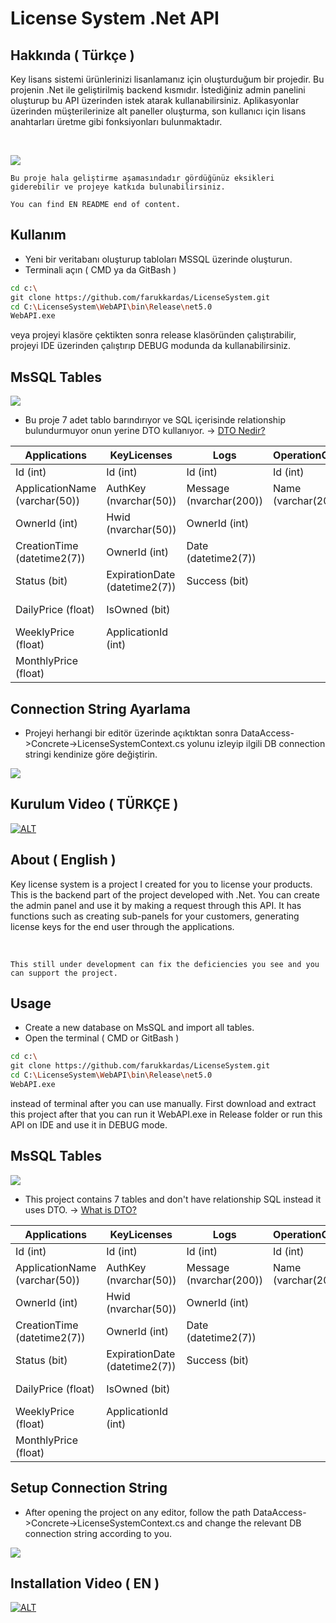 # License System .Net API 

## Hakkında ( Türkçe )
Key lisans sistemi ürünlerinizi lisanlamanız için oluşturduğum bir projedir. Bu projenin .Net ile geliştirilmiş backend kısmıdır. İstediğiniz admin panelini oluşturup bu API üzerinden istek atarak kullanabilirsiniz. Aplikasyonlar üzerinden müşterilerinize alt paneller oluşturma, son kullanıcı için lisans anahtarları üretme gibi fonksiyonları bulunmaktadır.

<br>



<img src="https://i.hizliresim.com/bhlh36g.png"></img> 

`Bu proje hala geliştirme aşamasındadır gördüğünüz eksikleri giderebilir ve projeye katkıda bulunabilirsiniz.`

`You can find EN README end of content.`

## Kullanım
 - Yeni bir veritabanı oluşturup tabloları MSSQL üzerinde oluşturun. 
 - Terminali açın ( CMD ya da GitBash )
 ```bash
 cd c:\
 git clone https://github.com/farukkardas/LicenseSystem.git
 cd C:\LicenseSystem\WebAPI\bin\Release\net5.0
 WebAPI.exe
 ```
 veya projeyi klasöre çektikten sonra release klasöründen çalıştırabilir, projeyi IDE üzerinden çalıştırıp DEBUG modunda da kullanabilirsiniz.

## MsSQL Tables

<img src="https://i.hizliresim.com/flpypwg.png"></img> 

- Bu proje 7 adet tablo barındırıyor ve SQL içerisinde relationship bulundurmuyor onun yerine DTO kullanıyor. -> [DTO Nedir?](https://docs.microsoft.com/tr-tr/aspnet/web-api/overview/data/using-web-api-with-entity-framework/part-5)

| Applications  | KeyLicenses | Logs | OperationClaims | Panels | UserOperationClaims | Users |
| ------------- | ------------- | ------------- | ------------- | ------------- | ------------- | ------------- |
| Id  (int) | Id  (int)  |  Id  (int) | Id  (int) | Id  (int)   | Id  (int)  | Id  (int) 
| ApplicationName (varchar(50)) | AuthKey (nvarchar(50))  | Message (nvarchar(200)) | Name  (varchar(20)) | PanelOwnerId  (int) | UserId (int) | Email  (nvarchar(50))
| OwnerId (int)  | Hwid (nvarchar(50)) | OwnerId  (int) | | PanelSellerId (int) | OperationClaimId (int) | PasswordHash (varbinary(500))
| CreationTime (datetime2(7))  | OwnerId (int)  | Date (datetime2(7)) | | IsActive (bit) | | PasswordSalt (varbinary(500))
| Status (bit) | ExpirationDate (datetime2(7)) | Success (bit) | | Balance (float) | | Status (bit)
| DailyPrice (float)  | IsOwned (bit) | | | CreatedLicense (int) | | Balance (float)
| WeeklyPrice (float) | ApplicationId (int) | | | ApplicationId (int) | | SecurityKey (nvarchar(100))
| MonthlyPrice  (float) | | | | | | SecurityKeyExpiration (datetime2(7))

## Connection String Ayarlama
- Projeyi herhangi bir editör üzerinde açıktıktan sonra DataAccess->Concrete->LicenseSystemContext.cs yolunu izleyip ilgili DB connection stringi kendinize göre değiştirin.

<img src="https://i.hizliresim.com/jw9le4c.png"></img> 

## Kurulum Video ( TÜRKÇE )


 [![ALT](https://youtube-md.vercel.app/iWlXEg5RAwA)](https://https://www.youtube.com/watch?v=ZDPJe7Pe5Nw)
 
 
 ## About ( English )
Key license system is a project I created for you to license your products. This is the backend part of the project developed with .Net. You can create the admin panel  and use it by making a request through this API. It has functions such as creating sub-panels for your customers, generating license keys for the end user through the applications.

<br>

`This still under development can fix the deficiencies you see and you can support the project.`


## Usage
 - Create a new database on MsSQL and import all tables. 
 - Open the terminal ( CMD  or GitBash )
 ```bash
 cd c:\
 git clone https://github.com/farukkardas/LicenseSystem.git
 cd C:\LicenseSystem\WebAPI\bin\Release\net5.0
 WebAPI.exe
 ```
 instead of terminal after you can use manually. First download and extract this project after that  you can run it WebAPI.exe in  Release folder or run this API on IDE and use it in DEBUG mode.

## MsSQL Tables

<img src="https://i.hizliresim.com/flpypwg.png"></img> 

- This project contains 7 tables and don't have relationship  SQL instead it uses DTO. -> [What is DTO?](https://docs.microsoft.com/en-us/aspnet/web-api/overview/data/using-web-api-with-entity-framework/part-5)

| Applications  | KeyLicenses | Logs | OperationClaims | Panels | UserOperationClaims | Users |
| ------------- | ------------- | ------------- | ------------- | ------------- | ------------- | ------------- |
| Id  (int) | Id  (int)  |  Id  (int) | Id  (int) | Id  (int)   | Id  (int)  | Id  (int) 
| ApplicationName (varchar(50)) | AuthKey (nvarchar(50))  | Message (nvarchar(200)) | Name  (varchar(20)) | PanelOwnerId  (int) | UserId (int) | Email  (nvarchar(50))
| OwnerId (int)  | Hwid (nvarchar(50)) | OwnerId  (int) | | PanelSellerId (int) | OperationClaimId (int) | PasswordHash (varbinary(500))
| CreationTime (datetime2(7))  | OwnerId (int)  | Date (datetime2(7)) | | IsActive (bit) | | PasswordSalt (varbinary(500))
| Status (bit) | ExpirationDate (datetime2(7)) | Success (bit) | | Balance (float) | | Status (bit)
| DailyPrice (float)  | IsOwned (bit) | | | CreatedLicense (int) | | Balance (float)
| WeeklyPrice (float) | ApplicationId (int) | | | ApplicationId (int) | | SecurityKey (nvarchar(100))
| MonthlyPrice  (float) | | | | | | SecurityKeyExpiration (datetime2(7))

## Setup Connection String 
- After opening the project on any editor, follow the path DataAccess->Concrete->LicenseSystemContext.cs and change the relevant DB connection string according to you.

<img src="https://i.hizliresim.com/jw9le4c.png"></img> 

## Installation Video ( EN )

 [![ALT](https://youtube-md.vercel.app/iWlXEg5RAwA)](https://www.youtube.com/watch?v=iWlXEg5RAwA)





